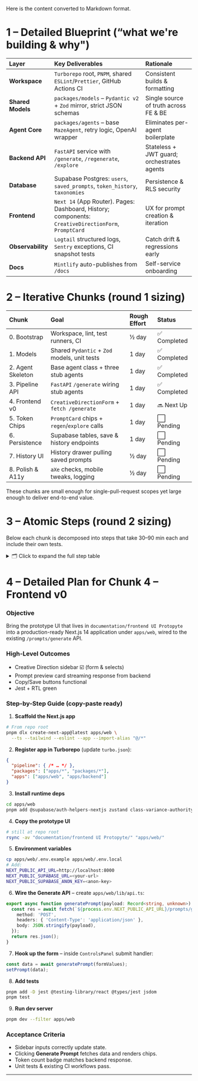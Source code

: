 Here is the content converted to Markdown format.

# 1 – Detailed Blueprint (“what we're building & why")

| Layer | Key Deliverables | Rationale |
| :--- | :--- | :--- |
| **Workspace** | `Turborepo` root, `PNPM`, shared `ESLint`/`Prettier`, GitHub Actions CI | Consistent builds & formatting |
| **Shared Models** | `packages/models` – `Pydantic v2` + `Zod` mirror, strict JSON schemas | Single source of truth across FE & BE |
| **Agent Core** | `packages/agents` – base `MazeAgent`, retry logic, OpenAI wrapper | Eliminates per-agent boilerplate |
| **Backend API** | `FastAPI` service with `/generate`, `/regenerate`, `/explore` | Stateless + JWT guard; orchestrates agents |
| **Database** | Supabase Postgres: `users`, `saved_prompts`, `token_history`, `taxonomies` | Persistence & RLS security |
| **Frontend** | `Next 14` (App Router). Pages: Dashboard, History; components: `CreativeDirectionForm`, `PromptCard` | UX for prompt creation & iteration |
| **Observability**| `Logtail` structured logs, `Sentry` exceptions, CI snapshot tests | Catch drift & regressions early |
| **Docs** | `Mintlify` auto-publishes from `/docs` | Self-service onboarding |

# 2 – Iterative Chunks (round 1 sizing)

| Chunk | Goal | Rough Effort | Status |
| :--- | :--- | :--- | :--- |
| 0. Bootstrap | Workspace, lint, test runners, CI | ½ day | ✅ Completed |
| 1. Models | Shared `Pydantic` + `Zod` models, unit tests | 1 day | ✅ Completed |
| 2. Agent Skeleton | Base agent class + three stub agents | 1 day | ✅ Completed |
| 3. Pipeline API | `FastAPI` `/generate` wiring stub agents | 1 day | ✅ Completed |
| 4. Frontend v0 | `CreativeDirectionForm` + `fetch /generate` | 1 day | 🔜 Next Up |
| 5. Token Chips | `PromptCard` chips + `regen`/`explore` calls | 1 day | ⬜ Pending |
| 6. Persistence | Supabase tables, save & history endpoints | 1 day | ⬜ Pending |
| 7. History UI | History drawer pulling saved prompts | ½ day | ⬜ Pending |
| 8. Polish & A11y | `aXe` checks, mobile tweaks, logging | ½ day | ⬜ Pending |

These chunks are small enough for single-pull-request scopes yet large enough to deliver end-to-end value.

# 3 – Atomic Steps (round 2 sizing)

Below each chunk is decomposed into steps that take 30–90 min each and include their own tests.

<details>
<summary>🗂 Click to expand the full step table</summary>

### Chunk 0 – Bootstrap
| Step | Outcome |
| :--- | :--- |
| 0.1 | Initialise `Turborepo` with `apps/` & `packages/` folders |
| 0.2 | Add `PNPM` workspaces & root `tsconfig.json`, Python `pyproject.toml` |
| 0.3 | Configure `Prettier` + `ESLint` (TS) & `Ruff` (Python) |
| 0.4 | Add GitHub Actions CI: `lint` + `pytest` + `pnpm test` |
| 0.5 | Green-status badge in `README` |

### Chunk 1 – Models
| Step | Outcome |
| :--- | :--- |
| 1.1 | Create `packages/models/maze.py` Pydantic v2 prompt schema |
| 1.2 | Mirror `Zod` schema in `packages/models/maze.ts` |
| 1.3 | `Pytest` validating sample JSON round-trip |
| 1.4 | `Vitest` validating same on TS side |

### Chunk 2 – Agent Skeleton
| Step | Outcome |
| :--- | :--- |
| 2.1 | Base `MazeAgent` class with abstract `run()` |
| 2.2 | Add retry & JSON validation helper |
| 2.3 | Implement `SubjectAgent` stub returning fixed JSON |
| 2.4 | `Pytest` for retry + validation paths |

### Chunk 3 – Pipeline API
| Step | Outcome |
| :--- | :--- |
| 3.1 | `FastAPI` app factory in `apps/backend/app/main.py` |
| 3.2 | Dependency for JWT auth (mock for now) |
| 3.3 | `/prompts/generate` endpoint calling `SubjectAgent` only |
| 3.4 | `FastAPI` `TestClient` verifying 200 + schema |

### Chunk 4 – Frontend v0
| Step | Outcome |
| :--- | :--- |
| 4.1 | `Next 14` app booting at `apps/web/` |
| 4.2 | Supabase `AuthProvider` wrapper (mock keys) |
| 4.3 | `CreativeDirectionForm` with subject text input |
| 4.4 | `useGeneratePrompt` React hook hitting backend |
| 4.5 | Jest + RTL test: form submit triggers fetch |

### Chunk 5 – Token Chips
| Step | Outcome |
| :--- | :--- |
| 5.1 | `PromptCard` component rendering streamed prompt |
| 5.2 | `Chip` component with hover popover |
| 5.3 | `/prompts/regenerate` fetch in `useRegenerateToken` |
| 5.4 | RTL test replacing token chip |

### Chunk 6 – Persistence
| Step | Outcome |
| :--- | :--- |
| 6.1 | Supabase SQL migrations for `saved_prompts` |
| 6.2 | Backend `/prompts/save` endpoint + tests |
| 6.3 | Frontend Save button invoking endpoint |
| 6.4 | E2E Playwright test: generate → save → assert row |

### Chunk 7 – History UI
| Step | Outcome |
| :--- | :--- |
| 7.1 | Backend `/prompts/saved` with pagination |
| 7.2 | `HistoryDrawer` component listing prompts |
| 7.3 | RTL test: drawer shows saved prompt |

### Chunk 8 – Polish & A11y
| Step | Outcome |
| :--- | :--- |
| 8.1 | `aXe` audit fixes |
| 8.2 | Mobile breakpoint styles |
| 8.3 | `Logtail` integration + `Sentry` init |

</details>

# 4 – Detailed Plan for Chunk 4 – Frontend v0

### Objective
Bring the prototype UI that lives in `documentation/frontend UI Protopyte` into a production-ready Next.js 14 application under `apps/web`, wired to the existing `/prompts/generate` API.

### High-Level Outcomes
* Creative Direction sidebar ☑️  (form & selects)
* Prompt preview card streaming response from backend
* Copy/Save buttons functional
* Jest + RTL green

### Step-by-Step Guide (copy-paste ready)

1. **Scaffold the Next.js app**

```bash
# From repo root
pnpm dlx create-next-app@latest apps/web \
  --ts --tailwind --eslint --app --import-alias "@/*"
```

2. **Register app in Turborepo** (update `turbo.json`):
```json
{
  "pipeline": { /* … */ },
  "packages": ["apps/*", "packages/*"],
  "apps": ["apps/web", "apps/backend"]
}
```

3. **Install runtime deps**
```bash
cd apps/web
pnpm add @supabase/auth-helpers-nextjs zustand class-variance-authority lucide-react @radix-ui/react-slot tailwind-merge
```

4. **Copy the prototype UI**
```bash
# still at repo root
rsync -av "documentation/frontend UI Protopyte/" "apps/web/"
```

5. **Environment variables**
```bash
cp apps/web/.env.example apps/web/.env.local
# Add:
NEXT_PUBLIC_API_URL=http://localhost:8000
NEXT_PUBLIC_SUPABASE_URL=<your-url>
NEXT_PUBLIC_SUPABASE_ANON_KEY=<anon-key>
```

6. **Wire the Generate API** – create `apps/web/lib/api.ts`:
```ts
export async function generatePrompt(payload: Record<string, unknown>) {
  const res = await fetch(`${process.env.NEXT_PUBLIC_API_URL}/prompts/generate`, {
    method: 'POST',
    headers: { 'Content-Type': 'application/json' },
    body: JSON.stringify(payload),
  });
  return res.json();
}
```

7. **Hook up the form** – inside `ControlsPanel` submit handler:
```ts
const data = await generatePrompt(formValues);
setPrompt(data);
```

8. **Add tests**
```bash
pnpm add -D jest @testing-library/react @types/jest jsdom
pnpm test
```

9. **Run dev server**
```bash
pnpm dev --filter apps/web
```

### Acceptance Criteria
- Sidebar inputs correctly update state.
- Clicking **Generate Prompt** fetches data and renders chips.
- Token count badge matches backend response.
- Unit tests & existing CI workflows pass.

---
